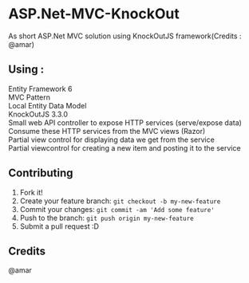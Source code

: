 # ASP.Net-MVC-KnockOut
As short ASP.Net MVC solution using KnockOutJS framework(Credits : @amar)

## Using : 
Entity Framework 6 </br>
MVC Pattern </br>
Local Entity Data Model </br>
KnockOutJS 3.3.0 </br>
Small web API controller to expose HTTP services (serve/expose data) </br>
Consume these HTTP services from the MVC views (Razor) </br>
Partial view control for displaying data we get from the service </br>
Partial viewcontrol for creating a new item and posting it to the service </br>


## Contributing
1. Fork it!
2. Create your feature branch: `git checkout -b my-new-feature`
3. Commit your changes: `git commit -am 'Add some feature'`
4. Push to the branch: `git push origin my-new-feature`
5. Submit a pull request :D

## Credits
@amar
